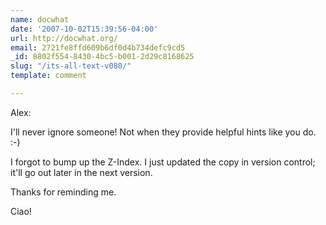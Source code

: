 ```yaml
---
name: docwhat
date: '2007-10-02T15:39:56-04:00'
url: http://docwhat.org/
email: 2721fe8ffd609b6df0d4b734defc9cd5
_id: 8802f554-8430-4bc5-b001-2d29c8168625
slug: "/its-all-text-v080/"
template: comment

---
```


Alex:

I'll never ignore someone!  Not when they provide helpful hints like you do. :-)

I forgot to bump up the Z-Index.  I just updated the copy in version control; it'll go out later in the next version.

Thanks for reminding me.

Ciao!


